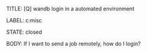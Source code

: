 TITLE:
[Q] wandb login in a automated environment

LABEL:
c:misc

STATE:
closed

BODY:
If I want to send a job remotely, how do I login? 

